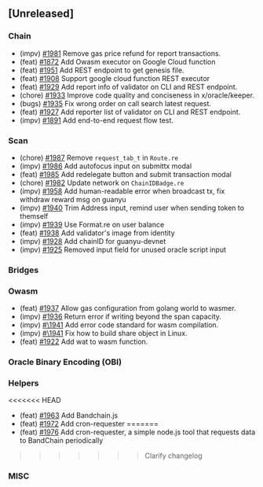 <!--
(feat): New feature
(impv): Improvement / Enhancement
(docs): Documentation
(bugs): Bug fixes
(chore): Chore/cleanup work
-->

## [Unreleased]

### Chain

- (impv) [\#1981](https://github.com/bandprotocol/bandchain/pull/1981) Remove gas price refund for report transactions.
- (feat) [\#1872](https://github.com/bandprotocol/bandchain/pull/1872) Add Owasm executor on Google Cloud function
- (feat) [\#1951](https://github.com/bandprotocol/bandchain/pull/1951) Add REST endpoint to get genesis file.
- (feat) [\#1908](https://github.com/bandprotocol/bandchain/pull/1908) Support google cloud function REST executor
- (feat) [\#1929](https://github.com/bandprotocol/bandchain/pull/1929) Add report info of validator on CLI and REST endpoint.
- (chore) [\#1933](https://github.com/bandprotocol/bandchain/pull/1933) Improve code quality and conciseness in x/oracle/keeper.
- (bugs) [\#1935](https://github.com/bandprotocol/bandchain/pull/1935) Fix wrong order on call search latest request.
- (feat) [\#1927](https://github.com/bandprotocol/bandchain/pull/1927) Add reporter list of validator on CLI and REST endpoint.
- (impv) [\#1891](https://github.com/bandprotocol/bandchain/pull/1891) Add end-to-end request flow test.

### Scan

- (chore) [\#1987](https://github.com/bandprotocol/bandchain/pull/1987) Remove `request_tab_t` in `Route.re`
- (impv) [\#1986](https://github.com/bandprotocol/bandchain/pull/1986) Add autofocus input on submittx modal
- (feat) [\#1985](https://github.com/bandprotocol/bandchain/pull/1985) Add redelegate button and submit transaction modal
- (chore) [\#1982](https://github.com/bandprotocol/bandchain/pull/1982) Update network on `ChainIDBadge.re`
- (impv) [\#1958](https://github.com/bandprotocol/bandchain/pull/1958) Add human-readable error when broadcast tx, fix withdraw reward msg on guanyu
- (impv) [\#1940](https://github.com/bandprotocol/bandchain/pull/1940) Trim Address input, remind user when sending token to themself
- (impv) [\#1939](https://github.com/bandprotocol/bandchain/pull/1939) Use Format.re on user balance
- (feat) [\#1938](https://github.com/bandprotocol/bandchain/pull/1938) Add validator's image from identity
- (impv) [\#1928](https://github.com/bandprotocol/bandchain/pull/1928) Add chainID for guanyu-devnet
- (impv) [\#1925](https://github.com/bandprotocol/bandchain/pull/1925) Removed input field for unused oracle script input

### Bridges

### Owasm

- (feat) [\#1937](https://github.com/bandprotocol/bandchain/pull/1937) Allow gas configuration from golang world to wasmer.
- (impv) [\#1936](https://github.com/bandprotocol/bandchain/pull/1936) Return error if writing beyond the span capacity.
- (impv) [#\1941](https://github.com/bandprotocol/bandchain/pull/1941) Add error code standard for wasm compilation.
- (impv) [#\1941](https://github.com/bandprotocol/bandchain/pull/1941) Fix how to build share object in Linux.
- (feat) [\#1922](https://github.com/bandprotocol/bandchain/pull/1922) Add wat to wasm function.

### Oracle Binary Encoding (OBI)

### Helpers

<<<<<<< HEAD
- (feat) [\#1963](https://github.com/bandprotocol/bandchain/pull/1963) Add Bandchain.js
- (feat) [\#1972](https://github.com/bandprotocol/bandchain/pull/1972) Add cron-requester
=======
- (feat) [\#1976](https://github.com/bandprotocol/bandchain/pull/1976) Add cron-requester, a simple node.js tool that requests data to BandChain periodically
>>>>>>> Clarify changelog

### MISC
